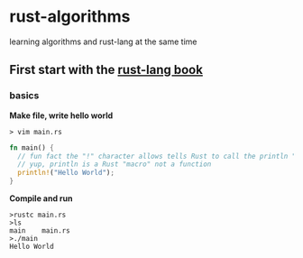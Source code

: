 # rust-algorithms

learning algorithms and rust-lang at the same time

## First start with the [rust-lang book](https://doc.rust-lang.org/book/)

### basics
**Make file, write hello world**

`> vim main.rs`
```rust
fn main() {
  // fun fact the "!" character allows tells Rust to call the println "macro"
  // yup, println is a Rust "macro" not a function
  println!("Hello World");
}
```
**Compile and run**
```
>rustc main.rs
>ls
main    main.rs
>./main
Hello World
```
